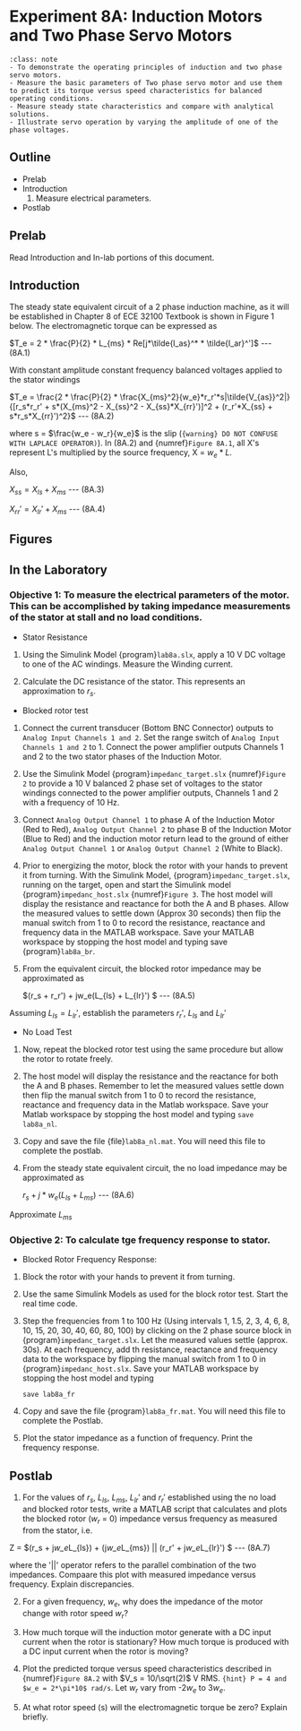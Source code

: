 # Experiment 8A: Induction Motors and Two Phase Servo Motors

```{admonition} Objective
:class: note
- To demonstrate the operating principles of induction and two phase servo motors.
- Measure the basic parameters of Two phase servo motor and use them to predict its torque versus speed characteristics for balanced operating conditions.
- Measure steady state characteristics and compare with analytical solutions.
- Illustrate servo operation by varying the amplitude of one of the phase voltages.
```

## Outline

- Prelab
- Introduction
    1. Measure electrical parameters.
- Postlab

## Prelab

Read Introduction and In-lab portions of this document.

## Introduction

The steady state equivalent circuit of a 2 phase induction machine, as it will be established in Chapter 8 of ECE 32100 Textbook is shown in Figure 1 below. The electromagnetic torque can be expressed as

$T_e = 2 * \frac{P}{2} * L_{ms} * Re[j*\tilde{I_as}^* * \tilde{I_ar}^']$ --- (8A.1)

With constant amplitude constant frequency balanced voltages applied to the stator windings

$T_e = \frac{2 * \frac{P}{2} * \frac{X_{ms}^2}{w_e}*r_r'*s|\tilde{V_{as}}^2|}{[r_s*r_r' + s*(X_{ms}^2 - X_{ss}^2 - X_{ss}*X_{rr}')]^2 + (r_r'*X_{ss} + s*r_s*X_{rr}')^2}$ --- (8A.2)

where s = $\frac{w_e - w_r}{w_e}$ is the slip (```{warning} DO NOT CONFUSE WITH LAPLACE OPERATOR)```). In (8A.2) and {numref}`Figure 8A.1`, all X's represent L's multiplied by the source frequency, X = $w_e*L$.

Also,

$X_{ss} = X_{ls} + X_{ms}$ --- (8A.3)

$X_{rr}' = X_{lr}' + X_{ms}$ --- (8A.4)

## Figures


## In the Laboratory

### Objective 1: To measure the electrical parameters of the motor. This can be accomplished by taking impedance measurements of the stator at stall and no load conditions.

- Stator Resistance

1. Using the Simulink Model {program}`lab8a.slx`, apply a 10 V DC voltage to one of the AC windings. Measure the Winding current.

2. Calculate the DC resistance of the stator. This represents an approximation to $r_s$.

- Blocked rotor test

1. Connect the current transducer (Bottom BNC Connector) outputs to `Analog Input Channels 1 and 2`. Set the range switch of `Analog Input Channels 1 and 2` to 1. Connect the power amplifier outputs Channels 1 and 2 to the two stator phases of the Induction Motor.

2. Use the Simulink Model {program}`impedanc_target.slx` {numref}`Figure 2` to provide a 10 V balanced 2 phase set of voltages to the stator windings connected to the power amplifier outputs, Channels 1 and 2 with a frequency of 10 Hz.

3. Connect `Analog Output Channel 1` to phase A of the Induction Motor (Red to Red), `Analog Output Channel 2` to phase B of the Induction Motor (Blue to Red) and the induction motor return lead to the ground of either `Analog Output Channel 1` or `Analog Output Channel 2` (White to Black).

4. Prior to energizing the motor, block the rotor with your hands to prevent it from turning. With the Simulink Model, {program}`impedanc_target.slx`, running on the target, open and start the Simulink model {program}`impedanc_host.slx` {numref}`Figure 3`. The host model will display the resistance and reactance for both the A and B phases. Allow the measured values to settle down (Approx 30 seconds) then flip the manual switch from 1 to 0 to record the resistance, reactance and frequency data in the MATLAB workspace. Save your MATLAB workspace by stopping the host model and typing save {program}`lab8a_br`.

5. From the equivalent circuit, the blocked rotor impedance may be approximated as

    $(r_s + r_r') + jw_e(L_{ls} + L_{lr}') $ --- (8A.5)

Assuming $L_{ls} = L_{lr}'$, establish the parameters $r_r'$, $L_{ls}$ and $L_{lr}'$

- No Load Test

1. Now, repeat the blocked rotor test using the same procedure but allow the rotor to rotate freely.

2. The host model will display the resistance and the reactance for both the A and B phases. Remember to let the measured values settle down then flip the manual switch from 1 to 0 to record the resistance, reactance and frequency data in the Matlab workspace. Save your Matlab workspace by stopping the host model and typing `save lab8a_nl`.

3. Copy and save the file {file}`lab8a_nl.mat`. You will need this file to complete the postlab.

4. From the steady state equivalent circuit, the no load impedance may be approximated as

    $r_s + j*w_e(L_{ls} + L_{ms})$ --- (8A.6)

Approximate $L_{ms}$

### Objective 2: To calculate tge frequency response to stator.

- Blocked Rotor Frequency Response:

1. Block the rotor with your hands to prevent it from turning.

2. Use the same Simulink Models as used for the block rotor test. Start the real time code.

3. Step the frequencies from 1 to 100 Hz (Using intervals 1, 1.5, 2, 3, 4, 6, 8, 10, 15, 20, 30, 40, 60, 80, 100) by clicking on the 2 phase source block in {program}`impedanc_target.slx`. Let the measured values settle (approx. 30s). At each frequency, add th resistance, reactance and frequency data to the workspace by flipping the manual switch from 1 to 0 in {program}`impedanc_host.slx`. Save your MATLAB workspace by stopping the host model and typing

    `save lab8a_fr`

4. Copy and save the file {program}`lab8a_fr.mat`. You will need this file to complete the Postlab.

5. Plot the stator impedance as a function of frequency. Print the frequency response.

## Postlab

1. For the values of $r_s$, $L_{ls}$, $L_{ms}$, $L_{lr}'$ and $r_r'$ established using the no load and blocked rotor tests, write a MATLAB script that calculates and plots the blocked rotor ($w_r$ = 0) impedance versus frequency as measured from the stator, i.e.

Z = $(r_s + j*w_e*L_{ls}) + (j*w_e*L_{ms}) || (r_r' + j*w_e*L_{lr}') $ --- (8A.7)

where the '||' operator refers to the parallel combination of the two impedances. Compaare this plot with measured impedance versus frequency. Explain discrepancies.

2. For a given frequency, $w_e$, why does the impedance of the motor change with rotor speed $w_r$?

3. How much torque will the induction motor generate with a DC input current when the rotor is stationary? How much torque is produced with a DC input current when the rotor is moving?

4. Plot the predicted torque versus speed characteristics described in {numref}`Figure 8A.2` with $V_s = 10/\sqrt(2)$ V RMS. ```{hint} P = 4 and $w_e = 2*\pi*10$ rad/s```. Let $w_r$ vary from -2$w_e$ to 3$w_e$.

5. At what rotor speed (s) will the electromagnetic torque be zero? Explain briefly.
